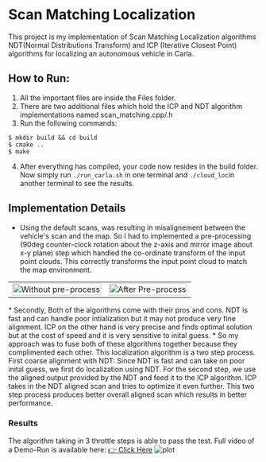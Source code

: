 # Scan Matching Localization

This project is my implementation of Scan Matching Localization algorithms NDT(Normal Distributions Transform) and ICP (Iterative Closest Point) algorithms for localizing an autonomous vehicle in Carla.

## How to Run:
1) All the important files are inside the Files folder.
2) There are two additional files which hold the ICP and NDT algorithm implementations named scan_matching.cpp/.h
3) Run the following commands: 
```
$ mkdir build && cd build
$ cmake ..
$ make
```
4) After everything has compiled, your code now resides in the build folder. Now simply run ```./run_carla.sh``` in one terminal and  ```./cloud_loc```in another terminal to see the results.

## Implementation Details
* Using the default scans, was resulting in misalignement between the vehicle's scan and the map. So I had to implemented a pre-processing (90deg counter-clock rotation about the z-axis and mirror image about x-y plane) step which handled the co-ordinate transform of the input point clouds. This correctly transforms the input point cloud to match the map environment.
<table>
  <tr>
    <td><img src="./assets/Screenshot%202025-06-30%20at%208.57.36 PM.png" alt="Without pre-process" width="100%"></td>
    <td><img src="./assets/Screenshot%202025-06-30%20at%209.12.08 PM.png" alt="After Pre-process" width="100%"></td>
  </tr>
</table>
* Secondly, Both of the algorithms come with their pros and cons. NDT is fast and can handle poor intialization but it may not produce very fine alignment. ICP on the other hand is very precise and finds optimal solution but at the cost of speed and it is very sensitive to inital guess.
* So my approach was to fuse both of these algorithms together because they complimented each other. This localization algorithm is a two step process. First coarse alignment with NDT: Since NDT is fast and can take on poor inital guess, we first do localization using NDT. For the second step, we use the aligned output provided by the NDT and feed it to the ICP algorithm. ICP takes in the NDT aligned scan and tries to optimize it even further. This two step process produces better overall aligned scan which results in better performance.

### Results
The algorithm taking in 3 throttle steps is able to pass the test. Full video of a Demo-Run is available here: [👉 Click Here](https://youtu.be/m5QTFf8FRg0)
![plot](./assets/Screenshot%202025-07-01%20at%202.17.54 PM.png)

